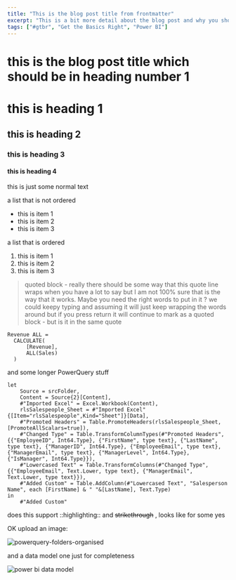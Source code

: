 ```yaml
---
title: "This is the blog post title from frontmatter"
excerpt: "This is a bit more detail about the blog post and why you should read it "
tags: ["#gtbr", "Get the Basics Right", "Power BI"]
---
```

# this is the blog post title which should be in heading number 1

# this is heading 1
## this is heading 2
### this is heading 3
#### this is heading 4

this is just some normal text

a list that is not ordered
- this is item 1
- this is item 2
- this is item 3

a list that is ordered
1. this is item 1
2. this is item 2
3. this is item 3

> quoted block - really there should be some way that this quote line wraps when you have a lot to say but I am not 100% sure that is the way that it works. Maybe you need the right words to put in it ? we could keepy typing and assuming it will just keep wrapping the words around
> but if you press return it will continue to mark as a quoted block - but is it in the same quote



```
Revenue ALL = 
  CALCULATE(
      [Revenue],
      ALL(Sales)
  )
```

and some longer PowerQuery stuff
```
let
    Source = srcFolder,
    Content = Source{2}[Content],
    #"Imported Excel" = Excel.Workbook(Content),
    rlsSalespeople_Sheet = #"Imported Excel"{[Item="rlsSalespeople",Kind="Sheet"]}[Data],
    #"Promoted Headers" = Table.PromoteHeaders(rlsSalespeople_Sheet, [PromoteAllScalars=true]),
    #"Changed Type" = Table.TransformColumnTypes(#"Promoted Headers",{{"EmployeeID", Int64.Type}, {"FirstName", type text}, {"LastName", type text}, {"ManagerID", Int64.Type}, {"EmployeeEmail", type text}, {"ManagerEmail", type text}, {"ManagerLevel", Int64.Type}, {"IsManager", Int64.Type}}),
    #"Lowercased Text" = Table.TransformColumns(#"Changed Type",{{"EmployeeEmail", Text.Lower, type text}, {"ManagerEmail", Text.Lower, type text}}),
    #"Added Custom" = Table.AddColumn(#"Lowercased Text", "Salesperson Name", each [FirstName] & " "&[LastName], Text.Type)
in
    #"Added Custom"
```

does this support ::highlighting:: and ~~strikethrough~~ , looks like for some yes

OK upload an image:

![powerquery-folders-organised](https://user-images.githubusercontent.com/16735754/158059642-9921ca20-78d0-4df5-a2f0-92d6aa652a59.png)

and a data model one just for completeness

![power bi data model](https://user-images.githubusercontent.com/16735754/158059666-2b051e5e-e3da-4c6d-a60b-fd751ada2c89.png)

